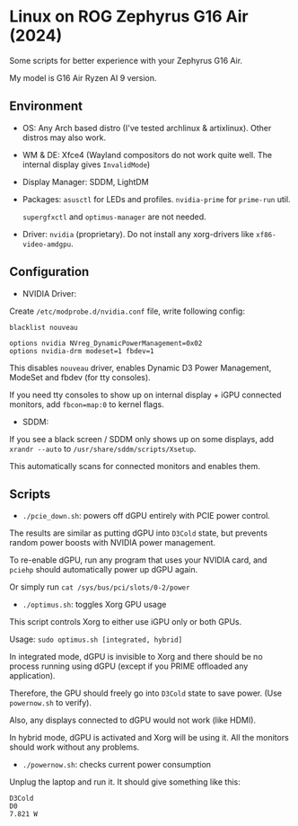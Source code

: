 # Linux on ROG Zephyrus G16 Air (2024)

Some scripts for better experience with your Zephyrus G16 Air.

My model is G16 Air Ryzen AI 9 version.

## Environment

- OS: Any Arch based distro (I've tested archlinux & artixlinux). Other distros may also work.

- WM & DE: Xfce4 (Wayland compositors do not work quite well. The internal display gives `InvalidMode`)

- Display Manager: SDDM, LightDM

- Packages: `asusctl` for LEDs and profiles. `nvidia-prime` for `prime-run` util.

  `supergfxctl` and `optimus-manager` are not needed.

- Driver: `nvidia` (proprietary). Do not install any xorg-drivers like `xf86-video-amdgpu`.

## Configuration

- NVIDIA Driver:

Create `/etc/modprobe.d/nvidia.conf` file, write following config:

```
blacklist nouveau

options nvidia NVreg_DynamicPowerManagement=0x02
options nvidia-drm modeset=1 fbdev=1
```

This disables `nouveau` driver, enables Dynamic D3 Power Management, ModeSet and fbdev (for tty consoles).

If you need tty consoles to show up on internal display + iGPU connected monitors, add `fbcon=map:0` to kernel flags.

- SDDM:

If you see a black screen / SDDM only shows up on some displays, add `xrandr --auto` to `/usr/share/sddm/scripts/Xsetup`.

This automatically scans for connected monitors and enables them.

## Scripts

- `./pcie_down.sh`: powers off dGPU entirely with PCIE power control. 

The results are similar as putting dGPU into `D3Cold` state, but prevents random power boosts with NVIDIA power management.

To re-enable dGPU, run any program that uses your NVIDIA card, and `pciehp` should automatically power up dGPU again.

Or simply run `cat /sys/bus/pci/slots/0-2/power`

- `./optimus.sh`: toggles Xorg GPU usage

This script controls Xorg to either use iGPU only or both GPUs.

Usage: `sudo optimus.sh [integrated, hybrid]`

In integrated mode, dGPU is invisible to Xorg and there should be no process running using dGPU (except if you PRIME offloaded any application).

Therefore, the GPU should freely go into `D3Cold` state to save power. (Use `powernow.sh` to verify).

Also, any displays connected to dGPU would not work (like HDMI).

In hybrid mode, dGPU is activated and Xorg will be using it. All the monitors should work without any problems.

- `./powernow.sh`: checks current power consumption

Unplug the laptop and run it. It should give something like this:

```
D3Cold
D0
7.821 W
```
